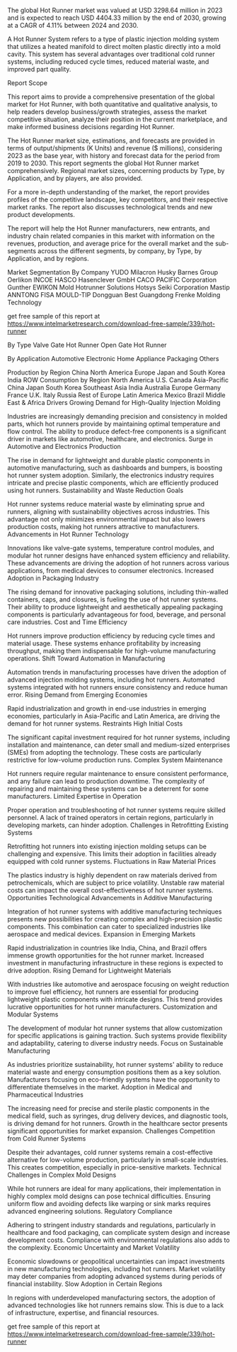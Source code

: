 The global Hot Runner market was valued at USD 3298.64 million in 2023 and is expected to reach USD 4404.33 million by the end of 2030, growing at a CAGR of 4.11% between 2024 and 2030.

A Hot Runner System refers to a type of plastic injection molding system that utilizes a heated manifold to direct molten plastic directly into a mold cavity. This system has several advantages over traditional cold runner systems, including reduced cycle times, reduced material waste, and improved part quality.

Report Scope

This report aims to provide a comprehensive presentation of the global market for Hot Runner, with both quantitative and qualitative analysis, to help readers develop business/growth strategies, assess the market competitive situation, analyze their position in the current marketplace, and make informed business decisions regarding Hot Runner.

The Hot Runner market size, estimations, and forecasts are provided in terms of output/shipments (K Units) and revenue ($ millions), considering 2023 as the base year, with history and forecast data for the period from 2019 to 2030. This report segments the global Hot Runner market comprehensively. Regional market sizes, concerning products by Type, by Application, and by players, are also provided.

For a more in-depth understanding of the market, the report provides profiles of the competitive landscape, key competitors, and their respective market ranks. The report also discusses technological trends and new product developments.

The report will help the Hot Runner manufacturers, new entrants, and industry chain related companies in this market with information on the revenues, production, and average price for the overall market and the sub-segments across the different segments, by company, by Type, by Application, and by regions.

Market Segmentation By Company
YUDO
Milacron
Husky
Barnes Group
Oerlikon
INCOE
HASCO Hasenclever GmbH
CACO PACIFIC Corporation
Gunther
EWIKON
Mold Hotrunner Solutions
Hotsys
Seiki Corporation
Mastip
ANNTONG
FISA
MOULD-TIP
Dongguan Best
Guangdong Frenke Molding Technology

get free sample of this report at https://www.intelmarketresearch.com/download-free-sample/339/hot-runner

By Type
Valve Gate Hot Runner
Open Gate Hot Runner

By Application
Automotive
Electronic
Home Appliance
Packaging
Others

Production by Region
China
North America
Europe
Japan and South Korea
India
ROW
Consumption by Region
North America
U.S.
Canada
Asia-Pacific
China
Japan
South Korea
Southeast Asia
India
Australia
Europe
Germany
France
U.K.
Italy
Russia
Rest of Europe
Latin America
Mexico
Brazil
Middle East & Africa
Drivers
Growing Demand for High-Quality Injection Molding

Industries are increasingly demanding precision and consistency in molded parts, which hot runners provide by maintaining optimal temperature and flow control.
The ability to produce defect-free components is a significant driver in markets like automotive, healthcare, and electronics.
Surge in Automotive and Electronics Production

The rise in demand for lightweight and durable plastic components in automotive manufacturing, such as dashboards and bumpers, is boosting hot runner system adoption.
Similarly, the electronics industry requires intricate and precise plastic components, which are efficiently produced using hot runners.
Sustainability and Waste Reduction Goals

Hot runner systems reduce material waste by eliminating sprue and runners, aligning with sustainability objectives across industries.
This advantage not only minimizes environmental impact but also lowers production costs, making hot runners attractive to manufacturers.
Advancements in Hot Runner Technology

Innovations like valve-gate systems, temperature control modules, and modular hot runner designs have enhanced system efficiency and reliability.
These advancements are driving the adoption of hot runners across various applications, from medical devices to consumer electronics.
Increased Adoption in Packaging Industry

The rising demand for innovative packaging solutions, including thin-walled containers, caps, and closures, is fueling the use of hot runner systems.
Their ability to produce lightweight and aesthetically appealing packaging components is particularly advantageous for food, beverage, and personal care industries.
Cost and Time Efficiency

Hot runners improve production efficiency by reducing cycle times and material usage.
These systems enhance profitability by increasing throughput, making them indispensable for high-volume manufacturing operations.
Shift Toward Automation in Manufacturing

Automation trends in manufacturing processes have driven the adoption of advanced injection molding systems, including hot runners.
Automated systems integrated with hot runners ensure consistency and reduce human error.
Rising Demand from Emerging Economies

Rapid industrialization and growth in end-use industries in emerging economies, particularly in Asia-Pacific and Latin America, are driving the demand for hot runner systems.
Restraints
High Initial Costs

The significant capital investment required for hot runner systems, including installation and maintenance, can deter small and medium-sized enterprises (SMEs) from adopting the technology.
These costs are particularly restrictive for low-volume production runs.
Complex System Maintenance

Hot runners require regular maintenance to ensure consistent performance, and any failure can lead to production downtime.
The complexity of repairing and maintaining these systems can be a deterrent for some manufacturers.
Limited Expertise in Operation

Proper operation and troubleshooting of hot runner systems require skilled personnel.
A lack of trained operators in certain regions, particularly in developing markets, can hinder adoption.
Challenges in Retrofitting Existing Systems

Retrofitting hot runners into existing injection molding setups can be challenging and expensive.
This limits their adoption in facilities already equipped with cold runner systems.
Fluctuations in Raw Material Prices

The plastics industry is highly dependent on raw materials derived from petrochemicals, which are subject to price volatility.
Unstable raw material costs can impact the overall cost-effectiveness of hot runner systems.
Opportunities
Technological Advancements in Additive Manufacturing

Integration of hot runner systems with additive manufacturing techniques presents new possibilities for creating complex and high-precision plastic components.
This combination can cater to specialized industries like aerospace and medical devices.
Expansion in Emerging Markets

Rapid industrialization in countries like India, China, and Brazil offers immense growth opportunities for the hot runner market.
Increased investment in manufacturing infrastructure in these regions is expected to drive adoption.
Rising Demand for Lightweight Materials

With industries like automotive and aerospace focusing on weight reduction to improve fuel efficiency, hot runners are essential for producing lightweight plastic components with intricate designs.
This trend provides lucrative opportunities for hot runner manufacturers.
Customization and Modular Systems

The development of modular hot runner systems that allow customization for specific applications is gaining traction.
Such systems provide flexibility and adaptability, catering to diverse industry needs.
Focus on Sustainable Manufacturing

As industries prioritize sustainability, hot runner systems' ability to reduce material waste and energy consumption positions them as a key solution.
Manufacturers focusing on eco-friendly systems have the opportunity to differentiate themselves in the market.
Adoption in Medical and Pharmaceutical Industries

The increasing need for precise and sterile plastic components in the medical field, such as syringes, drug delivery devices, and diagnostic tools, is driving demand for hot runners.
Growth in the healthcare sector presents significant opportunities for market expansion.
Challenges
Competition from Cold Runner Systems

Despite their advantages, cold runner systems remain a cost-effective alternative for low-volume production, particularly in small-scale industries.
This creates competition, especially in price-sensitive markets.
Technical Challenges in Complex Mold Designs

While hot runners are ideal for many applications, their implementation in highly complex mold designs can pose technical difficulties.
Ensuring uniform flow and avoiding defects like warping or sink marks requires advanced engineering solutions.
Regulatory Compliance

Adhering to stringent industry standards and regulations, particularly in healthcare and food packaging, can complicate system design and increase development costs.
Compliance with environmental regulations also adds to the complexity.
Economic Uncertainty and Market Volatility

Economic slowdowns or geopolitical uncertainties can impact investments in new manufacturing technologies, including hot runners.
Market volatility may deter companies from adopting advanced systems during periods of financial instability.
Slow Adoption in Certain Regions

In regions with underdeveloped manufacturing sectors, the adoption of advanced technologies like hot runners remains slow.
This is due to a lack of infrastructure, expertise, and financial resources.

get free sample of this report at https://www.intelmarketresearch.com/download-free-sample/339/hot-runner
